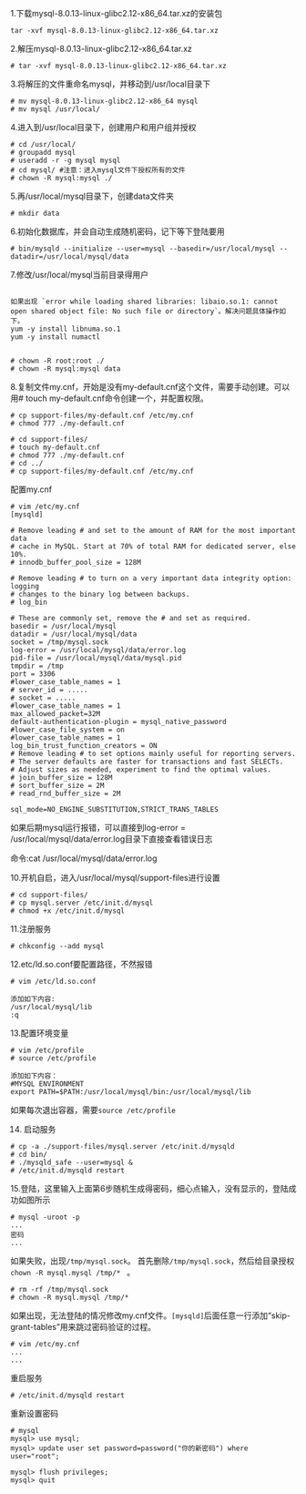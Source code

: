 1.下载mysql-8.0.13-linux-glibc2.12-x86_64.tar.xz的安装包

```
tar -xvf mysql-8.0.13-linux-glibc2.12-x86_64.tar.xz

```
2.解压mysql-8.0.13-linux-glibc2.12-x86_64.tar.xz
```
# tar -xvf mysql-8.0.13-linux-glibc2.12-x86_64.tar.xz
```
3.将解压的文件重命名mysql，并移动到/usr/local目录下

```
# mv mysql-8.0.13-linux-glibc2.12-x86_64 mysql
# mv mysql /usr/local/
```

4.进入到/usr/local目录下，创建用户和用户组并授权
```
# cd /usr/local/
# groupadd mysql
# useradd -r -g mysql mysql
# cd mysql/ #注意：进入mysql文件下授权所有的文件
# chown -R mysql:mysql ./
```

5.再/usr/local/mysql目录下，创建data文件夹
```
# mkdir data
```

6.初始化数据库，并会自动生成随机密码，记下等下登陆要用 
```
# bin/mysqld --initialize --user=mysql --basedir=/usr/local/mysql --datadir=/usr/local/mysql/data
```
7.修改/usr/local/mysql当前目录得用户 
```

如果出现 `error while loading shared libraries: libaio.so.1: cannot open shared object file: No such file or directory`。解决问题具体操作如下。
yum -y install libnuma.so.1
yum -y install numactl
```



```

# chown -R root:root ./
# chown -R mysql:mysql data
```
8.复制文件my.cnf，开始是没有my-default.cnf这个文件，需要手动创建。可以用# touch my-default.cnf命令创建一个，并配置权限。 
```
# cp support-files/my-default.cnf /etc/my.cnf 
# chmod 777 ./my-default.cnf 

# cd support-files/
# touch my-default.cnf
# chmod 777 ./my-default.cnf 
# cd ../
# cp support-files/my-default.cnf /etc/my.cnf
```
配置my.cnf 

```
# vim /etc/my.cnf 
[mysqld]
 
# Remove leading # and set to the amount of RAM for the most important data
# cache in MySQL. Start at 70% of total RAM for dedicated server, else 10%.
# innodb_buffer_pool_size = 128M
 
# Remove leading # to turn on a very important data integrity option: logging
# changes to the binary log between backups.
# log_bin
 
# These are commonly set, remove the # and set as required.
basedir = /usr/local/mysql
datadir = /usr/local/mysql/data
socket = /tmp/mysql.sock
log-error = /usr/local/mysql/data/error.log
pid-file = /usr/local/mysql/data/mysql.pid
tmpdir = /tmp
port = 3306
#lower_case_table_names = 1
# server_id = .....
# socket = .....
#lower_case_table_names = 1
max_allowed_packet=32M
default-authentication-plugin = mysql_native_password
#lower_case_file_system = on
#lower_case_table_names = 1
log_bin_trust_function_creators = ON
# Remove leading # to set options mainly useful for reporting servers.
# The server defaults are faster for transactions and fast SELECTs.
# Adjust sizes as needed, experiment to find the optimal values.
# join_buffer_size = 128M
# sort_buffer_size = 2M
# read_rnd_buffer_size = 2M 
 
sql_mode=NO_ENGINE_SUBSTITUTION,STRICT_TRANS_TABLES
```
如果后期mysql运行报错，可以直接到log-error = /usr/local/mysql/data/error.log目录下直接查看错误日志

命令:cat /usr/local/mysql/data/error.log


10.开机自启，进入/usr/local/mysql/support-files进行设置
```
# cd support-files/
# cp mysql.server /etc/init.d/mysql 
# chmod +x /etc/init.d/mysql
```
11.注册服务 
```
# chkconfig --add mysql
```

12.etc/ld.so.conf要配置路径，不然报错 

```
# vim /etc/ld.so.conf
 
添加如下内容:
/usr/local/mysql/lib
:q
```

13.配置环境变量

```
# vim /etc/profile
# source /etc/profile
 
添加如下内容：
#MYSQL ENVIRONMENT
export PATH=$PATH:/usr/local/mysql/bin:/usr/local/mysql/lib
```
如果每次退出容器，需要`source /etc/profile`

14. 启动服务
```
# cp -a ./support-files/mysql.server /etc/init.d/mysqld
# cd bin/
# ./mysqld_safe --user=mysql &
# /etc/init.d/mysqld restart
```

15.登陆，这里输入上面第6步随机生成得密码，细心点输入，没有显示的，登陆成功如图所示 
```
# mysql -uroot -p
... 
密码
...
```

如果失败，出现`/tmp/mysql.sock`。 首先删除`/tmp/mysql.sock`，然后给目录授权 `chown -R mysql.mysql /tmp/* ` 。

```
# rm -rf /tmp/mysql.sock
# chown -R mysql.mysql /tmp/*
```
如果出现，无法登陆的情况修改my.cnf文件。`[mysqld]`后面任意一行添加“skip-grant-tables”用来跳过密码验证的过程。

```
# vim /etc/my.cnf
...
...
```

重启服务
```
# /etc/init.d/mysqld restart
```

重新设置密码
```
# mysql
mysql> use mysql;
mysql> update user set password=password("你的新密码") where user="root";

mysql> flush privileges;
mysql> quit
```



